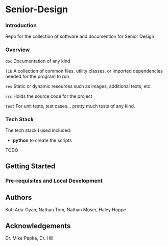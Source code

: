 # Senior-Design

### Introduction

Repo for the collection of software and documention for Senior Design.

### Overview

`doc`
Documentation of any kind

`lib`
A collection of common files, utility classes, or imported dependencies needed for the program to run

`res`
Static or dynamic resources such as images, additional texts, etc.

`src`
Holds the source code for the project

`test`
For unit tests, test cases... pretty much tests of any kind.

### Tech Stack

The tech stack I used included:

* **python** to create the scripts

TODO

Getting Started
---
### Pre-requisites and Local Development

Authors
---
Kofi Adu-Gyan, Nathan Tom, Nathan Moser, Haley Hoppe

Acknowledgements
---
Dr. Mike Papka, Dr. Hill
